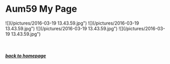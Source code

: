 <p align="center">
  <H1>Aum59 My Page</H1>
</p>

![](/pictures/2016-03-19 13.43.59.jpg")
![](/pictures/2016-03-19 13.43.59.jpg")
![](/pictures/2016-03-19 13.43.59.jpg")
![](/pictures/2016-03-19 13.43.59.jpg")

<br>

##### [*back to homepage*](index.md)
